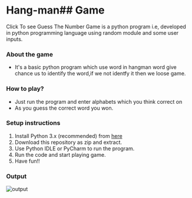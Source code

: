 # Hang-man## Game
<a src ="https://replit.com/@aditya0666/Hangman?v=1">Click To see</a>
Guess The Number Game is a python program i.e, developed in python programming language using random module and some user inputs.

### About the game
- It's a basic python program which use word in hangman word give chance us to identify the word,if we not identfy it then we loose game.

### How to play?
- Just run the program and enter alphabets which you think correct on
- As you guess the correct word you won.


### Setup instructions
1. Install Python 3.x (recommended) from <a href="https://www.python.org/downloads/">here</a>
2. Download this repository as zip and extract.
3. Use Python IDLE or PyCharm to run the program.
4. Run the code and start playing game.<br>
5. Have fun!!


### Output
<img align="center" alt="output"  src="https://www.codeproject.com/KB/game/Hangman_game/Hangman.jpg" />
